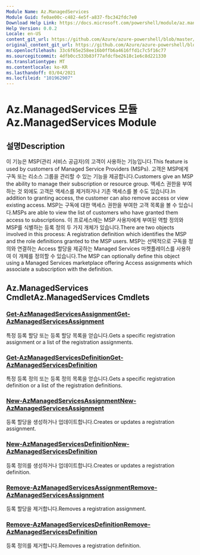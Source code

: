 ```yaml
---
Module Name: Az.ManagedServices
Module Guid: fe0ae00c-c482-4e5f-a837-fbc342fdc7e0
Download Help Link: https://docs.microsoft.com/powershell/module/az.managedservices
Help Version: 0.0.2
Locale: en-US
content_git_url: https://github.com/Azure/azure-powershell/blob/master/src/ManagedServices/ManagedServices/help/Az.ManagedServices.md
original_content_git_url: https://github.com/Azure/azure-powershell/blob/master/src/ManagedServices/ManagedServices/help/Az.ManagedServices.md
ms.openlocfilehash: 33c6f65e258ee16b0ffb6a4616ffd1c7c5f16c77
ms.sourcegitcommit: 4dfb0cc533b83f77afdcfbe2618c1e6c8d221330
ms.translationtype: MT
ms.contentlocale: ko-KR
ms.lasthandoff: 03/04/2021
ms.locfileid: "101962907"
---
```

# <span data-ttu-id="32699-101">Az.ManagedServices 모듈</span><span class="sxs-lookup"><span data-stu-id="32699-101">Az.ManagedServices Module</span></span>
## <span data-ttu-id="32699-102">설명</span><span class="sxs-lookup"><span data-stu-id="32699-102">Description</span></span>
<span data-ttu-id="32699-103">이 기능은 MSP(관리 서비스 공급자)의 고객이 사용하는 기능입니다.</span><span class="sxs-lookup"><span data-stu-id="32699-103">This feature is used by customers of Managed Service Providers (MSPs).</span></span> <span data-ttu-id="32699-104">고객은 MSP에게 구독 또는 리소스 그룹을 관리할 수 있는 기능을 제공합니다.</span><span class="sxs-lookup"><span data-stu-id="32699-104">Customers give an MSP the ability to manage their subscription or resource group.</span></span> <span data-ttu-id="32699-105">액세스 권한을 부여하는 것 외에도 고객은 액세스를 제거하거나 기존 액세스를 볼 수도 있습니다.</span><span class="sxs-lookup"><span data-stu-id="32699-105">In addition to granting access, the customer can also remove access or view existing access.</span></span> <span data-ttu-id="32699-106">MSP는 구독에 대한 액세스 권한을 부여한 고객 목록을 볼 수 있습니다.</span><span class="sxs-lookup"><span data-stu-id="32699-106">MSPs are able to view the list of customers who have granted them access to subscriptions.</span></span> <span data-ttu-id="32699-107">이 프로세스에는 MSP 사용자에게 부여된 역할 정의와 MSP를 식별하는 등록 정의 두 가지 개체가 있습니다.</span><span class="sxs-lookup"><span data-stu-id="32699-107">There are two objects involved in this process: A registration definition which identifies the MSP and the role definitions granted to the MSP users.</span></span> <span data-ttu-id="32699-108">MSP는 선택적으로 구독을 정의와 연결하는 Access 할당을 제공하는 Managed Services 마켓플레이스를 사용하여 이 개체를 정의할 수 있습니다.</span><span class="sxs-lookup"><span data-stu-id="32699-108">The MSP can optionally define this object using a Managed Services marketplace offering Access assignments which associate a subscription with the definition.</span></span>

## <span data-ttu-id="32699-109">Az.ManagedServices Cmdlet</span><span class="sxs-lookup"><span data-stu-id="32699-109">Az.ManagedServices Cmdlets</span></span>
### [<span data-ttu-id="32699-110">Get-AzManagedServicesAssignment</span><span class="sxs-lookup"><span data-stu-id="32699-110">Get-AzManagedServicesAssignment</span></span>](Get-AzManagedServicesAssignment.md)
<span data-ttu-id="32699-111">특정 등록 할당 또는 등록 할당 목록을 얻습니다.</span><span class="sxs-lookup"><span data-stu-id="32699-111">Gets a specific registration assignment or a list of the registration assignments.</span></span>

### [<span data-ttu-id="32699-112">Get-AzManagedServicesDefinition</span><span class="sxs-lookup"><span data-stu-id="32699-112">Get-AzManagedServicesDefinition</span></span>](Get-AzManagedServicesDefinition.md)
<span data-ttu-id="32699-113">특정 등록 정의 또는 등록 정의 목록을 얻습니다.</span><span class="sxs-lookup"><span data-stu-id="32699-113">Gets a specific registration definition or a list of the registration definitions.</span></span>

### [<span data-ttu-id="32699-114">New-AzManagedServicesAssignment</span><span class="sxs-lookup"><span data-stu-id="32699-114">New-AzManagedServicesAssignment</span></span>](New-AzManagedServicesAssignment.md)
<span data-ttu-id="32699-115">등록 할당을 생성하거나 업데이트합니다.</span><span class="sxs-lookup"><span data-stu-id="32699-115">Creates or updates a registration assignment.</span></span>

### [<span data-ttu-id="32699-116">New-AzManagedServicesDefinition</span><span class="sxs-lookup"><span data-stu-id="32699-116">New-AzManagedServicesDefinition</span></span>](New-AzManagedServicesDefinition.md)
<span data-ttu-id="32699-117">등록 정의를 생성하거나 업데이트합니다.</span><span class="sxs-lookup"><span data-stu-id="32699-117">Creates or updates a registration definition.</span></span>

### [<span data-ttu-id="32699-118">Remove-AzManagedServicesAssignment</span><span class="sxs-lookup"><span data-stu-id="32699-118">Remove-AzManagedServicesAssignment</span></span>](Remove-AzManagedServicesAssignment.md)
<span data-ttu-id="32699-119">등록 할당을 제거합니다.</span><span class="sxs-lookup"><span data-stu-id="32699-119">Removes a registration assignment.</span></span>

### [<span data-ttu-id="32699-120">Remove-AzManagedServicesDefinition</span><span class="sxs-lookup"><span data-stu-id="32699-120">Remove-AzManagedServicesDefinition</span></span>](Remove-AzManagedServicesDefinition.md)
<span data-ttu-id="32699-121">등록 정의를 제거합니다.</span><span class="sxs-lookup"><span data-stu-id="32699-121">Removes a registration definition.</span></span>
